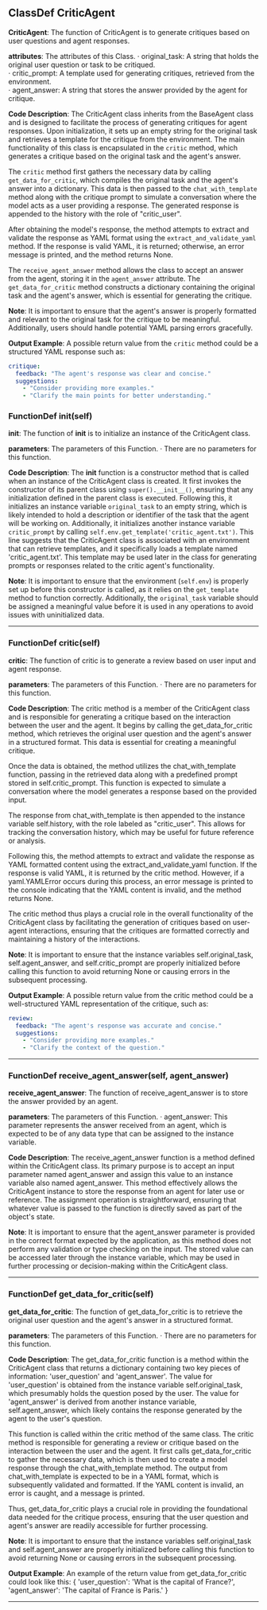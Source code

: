 ## ClassDef CriticAgent
**CriticAgent**: The function of CriticAgent is to generate critiques based on user questions and agent responses.

**attributes**: The attributes of this Class.
· original_task: A string that holds the original user question or task to be critiqued.  
· critic_prompt: A template used for generating critiques, retrieved from the environment.  
· agent_answer: A string that stores the answer provided by the agent for critique.  

**Code Description**: The CriticAgent class inherits from the BaseAgent class and is designed to facilitate the process of generating critiques for agent responses. Upon initialization, it sets up an empty string for the original task and retrieves a template for the critique from the environment. The main functionality of this class is encapsulated in the `critic` method, which generates a critique based on the original task and the agent's answer.

The `critic` method first gathers the necessary data by calling `get_data_for_critic`, which compiles the original task and the agent's answer into a dictionary. This data is then passed to the `chat_with_template` method along with the critique prompt to simulate a conversation where the model acts as a user providing a response. The generated response is appended to the history with the role of "critic_user".

After obtaining the model's response, the method attempts to extract and validate the response as YAML format using the `extract_and_validate_yaml` method. If the response is valid YAML, it is returned; otherwise, an error message is printed, and the method returns None.

The `receive_agent_answer` method allows the class to accept an answer from the agent, storing it in the `agent_answer` attribute. The `get_data_for_critic` method constructs a dictionary containing the original task and the agent's answer, which is essential for generating the critique.

**Note**: It is important to ensure that the agent's answer is properly formatted and relevant to the original task for the critique to be meaningful. Additionally, users should handle potential YAML parsing errors gracefully.

**Output Example**: A possible return value from the `critic` method could be a structured YAML response such as:
```yaml
critique:
  feedback: "The agent's response was clear and concise."
  suggestions:
    - "Consider providing more examples."
    - "Clarify the main points for better understanding."
```
### FunctionDef __init__(self)
**__init__**: The function of __init__ is to initialize an instance of the CriticAgent class.

**parameters**: The parameters of this Function.
· There are no parameters for this function.

**Code Description**: The __init__ function is a constructor method that is called when an instance of the CriticAgent class is created. It first invokes the constructor of its parent class using `super().__init__()`, ensuring that any initialization defined in the parent class is executed. Following this, it initializes an instance variable `original_task` to an empty string, which is likely intended to hold a description or identifier of the task that the agent will be working on. Additionally, it initializes another instance variable `critic_prompt` by calling `self.env.get_template('critic_agent.txt')`. This line suggests that the CriticAgent class is associated with an environment that can retrieve templates, and it specifically loads a template named 'critic_agent.txt'. This template may be used later in the class for generating prompts or responses related to the critic agent's functionality.

**Note**: It is important to ensure that the environment (`self.env`) is properly set up before this constructor is called, as it relies on the `get_template` method to function correctly. Additionally, the `original_task` variable should be assigned a meaningful value before it is used in any operations to avoid issues with uninitialized data.
***
### FunctionDef critic(self)
**critic**: The function of critic is to generate a review based on user input and agent response.

**parameters**: The parameters of this Function.
· There are no parameters for this function.

**Code Description**: The critic method is a member of the CriticAgent class and is responsible for generating a critique based on the interaction between the user and the agent. It begins by calling the get_data_for_critic method, which retrieves the original user question and the agent's answer in a structured format. This data is essential for creating a meaningful critique.

Once the data is obtained, the method utilizes the chat_with_template function, passing in the retrieved data along with a predefined prompt stored in self.critic_prompt. This function is expected to simulate a conversation where the model generates a response based on the provided input.

The response from chat_with_template is then appended to the instance variable self.history, with the role labeled as "critic_user". This allows for tracking the conversation history, which may be useful for future reference or analysis.

Following this, the method attempts to extract and validate the response as YAML formatted content using the extract_and_validate_yaml function. If the response is valid YAML, it is returned by the critic method. However, if a yaml.YAMLError occurs during this process, an error message is printed to the console indicating that the YAML content is invalid, and the method returns None.

The critic method thus plays a crucial role in the overall functionality of the CriticAgent class by facilitating the generation of critiques based on user-agent interactions, ensuring that the critiques are formatted correctly and maintaining a history of the interactions.

**Note**: It is important to ensure that the instance variables self.original_task, self.agent_answer, and self.critic_prompt are properly initialized before calling this function to avoid returning None or causing errors in the subsequent processing.

**Output Example**: A possible return value from the critic method could be a well-structured YAML representation of the critique, such as:
```yaml
review:
  feedback: "The agent's response was accurate and concise."
  suggestions:
    - "Consider providing more examples."
    - "Clarify the context of the question."
```
***
### FunctionDef receive_agent_answer(self, agent_answer)
**receive_agent_answer**: The function of receive_agent_answer is to store the answer provided by an agent.

**parameters**: The parameters of this Function.
· agent_answer: This parameter represents the answer received from an agent, which is expected to be of any data type that can be assigned to the instance variable.

**Code Description**: The receive_agent_answer function is a method defined within the CriticAgent class. Its primary purpose is to accept an input parameter named agent_answer and assign this value to an instance variable also named agent_answer. This method effectively allows the CriticAgent instance to store the response from an agent for later use or reference. The assignment operation is straightforward, ensuring that whatever value is passed to the function is directly saved as part of the object's state.

**Note**: It is important to ensure that the agent_answer parameter is provided in the correct format expected by the application, as this method does not perform any validation or type checking on the input. The stored value can be accessed later through the instance variable, which may be used in further processing or decision-making within the CriticAgent class.
***
### FunctionDef get_data_for_critic(self)
**get_data_for_critic**: The function of get_data_for_critic is to retrieve the original user question and the agent's answer in a structured format.

**parameters**: The parameters of this Function.
· There are no parameters for this function.

**Code Description**: The get_data_for_critic function is a method within the CriticAgent class that returns a dictionary containing two key pieces of information: 'user_question' and 'agent_answer'. The value for 'user_question' is obtained from the instance variable self.original_task, which presumably holds the question posed by the user. The value for 'agent_answer' is derived from another instance variable, self.agent_answer, which likely contains the response generated by the agent to the user's question.

This function is called within the critic method of the same class. The critic method is responsible for generating a review or critique based on the interaction between the user and the agent. It first calls get_data_for_critic to gather the necessary data, which is then used to create a model response through the chat_with_template method. The output from chat_with_template is expected to be in a YAML format, which is subsequently validated and formatted. If the YAML content is invalid, an error is caught, and a message is printed.

Thus, get_data_for_critic plays a crucial role in providing the foundational data needed for the critique process, ensuring that the user question and agent's answer are readily accessible for further processing.

**Note**: It is important to ensure that the instance variables self.original_task and self.agent_answer are properly initialized before calling this function to avoid returning None or causing errors in the subsequent processing.

**Output Example**: An example of the return value from get_data_for_critic could look like this:
{
    'user_question': 'What is the capital of France?',
    'agent_answer': 'The capital of France is Paris.'
}
***
